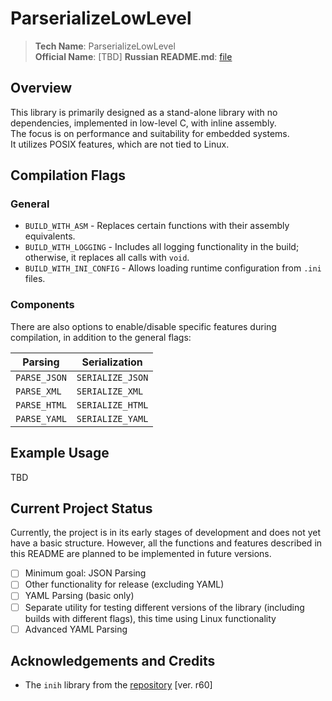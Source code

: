 # ParserializeLowLevel
> **Tech Name**: ParserializeLowLevel \
> **Official Name**: [TBD]
> **Russian README.md**: [file](https://github.com/TheDan17/ParserializeLowLevel/blob/main/README-ru.md)

## Overview
This library is primarily designed as a stand-alone library with no dependencies, implemented in low-level C, with inline assembly. \
The focus is on performance and suitability for embedded systems. \
It utilizes POSIX features, which are not tied to Linux.

## Compilation Flags
### **General**
* `BUILD_WITH_ASM` - Replaces certain functions with their assembly equivalents.
* `BUILD_WITH_LOGGING` - Includes all logging functionality in the build; otherwise, it replaces all calls with `void`.
* `BUILD_WITH_INI_CONFIG` - Allows loading runtime configuration from `.ini` files.

### **Components**
There are also options to enable/disable specific features during compilation, in addition to the general flags:

| Parsing      | Serialization   |
|--------------|-----------------|
| `PARSE_JSON` | `SERIALIZE_JSON`|
| `PARSE_XML`  | `SERIALIZE_XML` |
| `PARSE_HTML` | `SERIALIZE_HTML`|
| `PARSE_YAML` | `SERIALIZE_YAML`|

## Example Usage
TBD

## Current Project Status
Currently, the project is in its early stages of development and does not yet have a basic structure. However, all the functions and features described in this README are planned to be implemented in future versions.
- [ ] Minimum goal: JSON Parsing
- [ ] Other functionality for release (excluding YAML)
- [ ] YAML Parsing (basic only)
- [ ] Separate utility for testing different versions of the library (including builds with different flags), this time using Linux functionality
- [ ] Advanced YAML Parsing

## Acknowledgements and Credits
- The `inih` library from the [repository](https://github.com/benhoyt/inih) [ver. r60]
